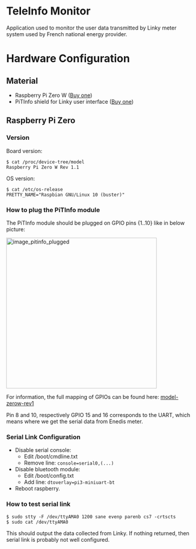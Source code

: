 # TeleInfo Monitor

Application used to monitor the user data transmitted by Linky meter system used by French national energy
provider.

# Hardware Configuration

## Material

* Raspberry Pi Zero
  W ([Buy one](https://www.kubii.fr/les-cartes-raspberry-pi/1851-raspberry-pi-zero-w-kubii-3272496006997.html))
* PiTInfo shield for Linky user
  interface ([Buy one](https://www.tindie.com/products/Hallard/pitinfo/))

## Raspberry Pi Zero

### Version

Board version:

```shell
$ cat /proc/device-tree/model
Raspberry Pi Zero W Rev 1.1
```

OS version:

```shell
$ cat /etc/os-release
PRETTY_NAME="Raspbian GNU/Linux 10 (buster)"
```

### How to plug the PiTInfo module

The PiTInfo module should be plugged on GPIO pins {1..10} like in below picture:

<img src="https://www.jonathandupre.fr/images/articles/2018/208/08.jpg" alt="image_pitinfo_plugged" style="width:400px;"/>

For information, the full mapping of GPIOs can be found here:
[model-zerow-rev1](https://pi4j.com/1.2/pins/model-zerow-rev1.html)

Pin 8 and 10, respectively GPIO 15 and 16 corresponds to the UART, which means where we get the serial data from Enedis
meter.

### Serial Link Configuration

* Disable serial console:
    - Edit /boot/cmdline.txt
    - Remove line: `console=serial0,(...)`
* Disable bluetooth module:
    - Edit /boot/config.txt
    - Add line: `dtoverlay=pi3-miniuart-bt`
* Reboot raspberry.

### How to test serial link

```shell
$ sudo stty -F /dev/ttyAMA0 1200 sane evenp parenb cs7 -crtscts
$ sudo cat /dev/ttyAMA0
```

This should output the data collected from Linky. If nothing returned, then serial link is probably
not well configured.
